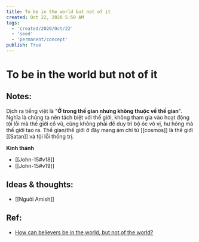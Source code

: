 ```yaml
---
title: To be in the world but not of it
created: Oct 22, 2020 5:50 AM
tags:
  - 'created/2020/Oct/22'
  - 'seed'
  - 'permanent/concept'
publish: True
---
```

# To be in the world but not of it

## Notes:
Dịch ra tiếng việt là "**Ở trong thế gian nhưng không thuộc về thế gian**". Nghĩa là chúng ta nên tách biệt với thế giới, không tham gia vào hoạt động tội lỗi mà thế giới cổ vũ, cũng không phải để duy trì bộ óc vô vị, hư hỏng mà thế giới tạo ra. Thế gian/thế giới ở đây mang ám chỉ từ [[cosmos]] là thế giới [[Satan]] và tội lỗi thống trị.

**Kinh thánh**

- [[John-15#v18]]
- [[John-15#v19]]

## Ideas & thoughts:
- [[Người Amish]]

## Ref:
- [How can believers be in the world, but not of the world?](https://www.gotquestions.org/in-but-not-of-world.html)